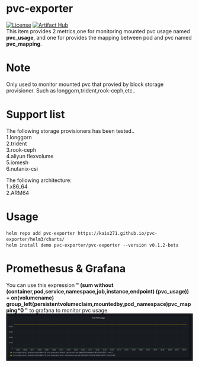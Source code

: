 # pvc-exporter
[![License](https://img.shields.io/badge/License-Apache%202.0-blue.svg)](https://opensource.org/licenses/Apache-2.0)
[![Artifact Hub](https://img.shields.io/endpoint?url=https://artifacthub.io/badge/repository/pvc-exporter)](https://artifacthub.io/packages/search?repo=pvc-exporter)  
This item provides 2 metrics,one for monitoring mounted pvc usage named **pvc_usage**, and one for provides the mapping between pod and pvc named **pvc_mapping**.

# Note
Only used to monitor mounted pvc that provied by block storage provisioner. Such as longgorn,trident,rook-ceph,etc..

# Support list
The following storage provisioners has been tested..  
1.longgorn  
2.trident  
3.rook-ceph  
4.aliyun flexvolume  
5.iomesh  
6.nutanix-csi  

The following architecture:  
1.x86_64  
2.ARM64  

 
# Usage
    helm repo add pvc-exporter https://kais271.github.io/pvc-exporter/helm3/charts/
    helm install demo pvc-exporter/pvc-exporter --version v0.1.2-beta

# Promethesus & Grafana

You can use this expression **" (sum without (container,pod,service,namespace,job,instance,endpoint) (pvc_usage)) + on(volumename) group_left(persistentvolumeclaim,mountedby,pod_namespace)pvc_mapping*0 "** to grafana to monitor pvc usage.  
![grafana-1](./docs/grafana.png)
